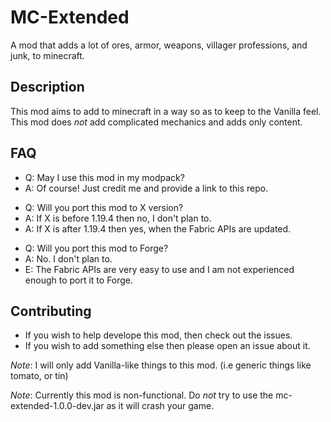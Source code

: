 # MC-Extended
A mod that adds a lot of ores, armor, weapons, villager professions, and junk, to minecraft.


## Description
This mod aims to add to minecraft in a way so as to keep to the Vanilla feel.
This mod does _not_ add complicated mechanics and adds only content.

## FAQ

- Q: May I use this mod in my modpack?
- A: Of course! Just credit me and provide a link to this repo.

* Q: Will you port this mod to X version?
* A: If X is before 1.19.4 then no, I don't plan to.
* A: If X is after 1.19.4 then yes, when the Fabric APIs are updated.

- Q: Will you port this mod to Forge?
- A: No. I don't plan to.
- E: The Fabric APIs are very easy to use and I am not experienced enough to port it to Forge.

## Contributing
* If you wish to help develope this mod, then check out the issues.
* If you wish to add something else then please open an issue about it.

*Note*:
I will only add Vanilla-like things to this mod. (i.e generic things like tomato, or tin)

*Note*:
Currently this mod is non-functional. Do *not* try to use the mc-extended-1.0.0-dev.jar as it will crash your game.
